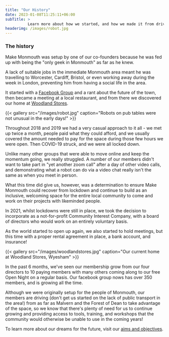 ```yaml
---
title: "Our History"
date: 2023-01-08T11:25:11+06:00
subTitle: >
          Learn more about how we started, and how we made it from driving robots on tables in bars to our own small space in Wyesham
headerimg: /images/robot.jpg
---
```

### The history
Make Monmouth was setup by one of our co-founders because he was fed up with being the "only geek in Monmouth" as far as he knew.

A lack of suitable jobs in the immediate Monmouth area meant he was travelling to Worcester, Cardiff, Bristol, or even working away during the week in London, preventing him from having a social life in the area.

It started with a [Facebook Group](https://www.facebook.com/groups/makemonmouth) and a rant about the future of the town, then became a meeting at a local restaurant, and from there we discovered our home at [Woodland Stores](https://what3words.com/croutons.sonic.broads).

{{< gallery src="/images/robot.jpg" caption="Robots on pub tables were not unusual in the early days!" >}}

Throughout 2018 and 2019 we had a very casual approach to it all - we met up twice a month, people paid what they could afford, and we usually covered the amount needed to pay for the space during those few hours we were open.  Then COVID-19 struck, and we were all locked down.

Unlike many other groups that were able to move online and keep the momentum going, we really struggled.  A number of our members didn't want to take part in "yet another zoom call" after a day of other video calls, and demonstrating what a robot can do via a video chat really isn't the same as when you meet in person.

What this time did give us, however, was a determination to ensure Make Monmouth could recover from lockdown and continue to build as an inclusive, welcoming space for the entire local community to come and work on their projects with likeminded people.

In 2021, whilst lockdowns were still in place, we took the decision to incorporate as a not-for-profit Community Interest Company, with a board of directors who would work on an entirely voluntary basis.

As the world started to open up again, we also started to hold meetings, but this time with a proper rental agreement in place, a bank account, and insurance!

{{< gallery src="/images/woodlandstores.jpg" caption="Our current home at Woodland Stores, Wyesham" >}}

In the past 6 months, we've seen our membership grow from our four directors to 10 paying members with many others coming along to our free Open Night on a regular basis.  Our facebook group nows has over 350 members, and is growing all the time.

Although we were originally setup for the people of Monmouth, our members are driving (don't get us started on the lack of public transport in the area!) from as far as Malvern and the Forest of Dean to take advantage of the space, so we know that there's plenty of need for us to continue growing and providing access to tools, training, and workshops that the community would otherwise be unable to use in the coming years!

To learn more about our dreams for the future, visit our [aims and objectives](/about/aims).
